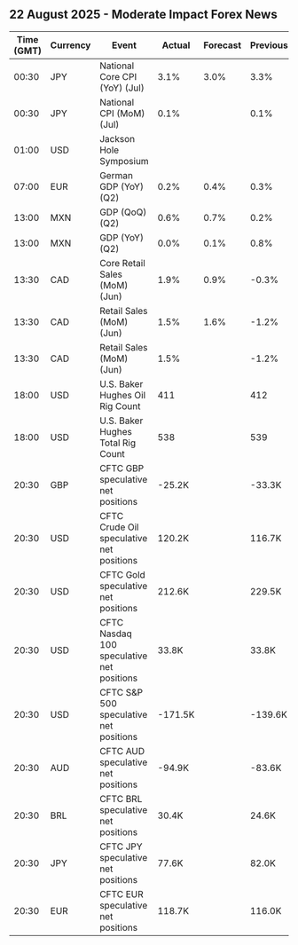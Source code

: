 ## 22 August 2025 - Moderate Impact Forex News

| Time (GMT) | Currency | Event | Actual | Forecast | Previous |
|------|----------|-------|--------|----------|----------|
| 00:30 | JPY | National Core CPI (YoY) (Jul) | 3.1% | 3.0% | 3.3% |
| 00:30 | JPY | National CPI (MoM) (Jul) | 0.1% |  | 0.1% |
| 01:00 | USD | Jackson Hole Symposium |  |  |  |
| 07:00 | EUR | German GDP (YoY) (Q2) | 0.2% | 0.4% | 0.3% |
| 13:00 | MXN | GDP (QoQ) (Q2) | 0.6% | 0.7% | 0.2% |
| 13:00 | MXN | GDP (YoY) (Q2) | 0.0% | 0.1% | 0.8% |
| 13:30 | CAD | Core Retail Sales (MoM) (Jun) | 1.9% | 0.9% | -0.3% |
| 13:30 | CAD | Retail Sales (MoM) (Jun) | 1.5% | 1.6% | -1.2% |
| 13:30 | CAD | Retail Sales (MoM) (Jun) | 1.5% |  | -1.2% |
| 18:00 | USD | U.S. Baker Hughes Oil Rig Count | 411 |  | 412 |
| 18:00 | USD | U.S. Baker Hughes Total Rig Count | 538 |  | 539 |
| 20:30 | GBP | CFTC GBP speculative net positions | -25.2K |  | -33.3K |
| 20:30 | USD | CFTC Crude Oil speculative net positions | 120.2K |  | 116.7K |
| 20:30 | USD | CFTC Gold speculative net positions | 212.6K |  | 229.5K |
| 20:30 | USD | CFTC Nasdaq 100 speculative net positions | 33.8K |  | 33.8K |
| 20:30 | USD | CFTC S&P 500 speculative net positions | -171.5K |  | -139.6K |
| 20:30 | AUD | CFTC AUD speculative net positions | -94.9K |  | -83.6K |
| 20:30 | BRL | CFTC BRL speculative net positions | 30.4K |  | 24.6K |
| 20:30 | JPY | CFTC JPY speculative net positions | 77.6K |  | 82.0K |
| 20:30 | EUR | CFTC EUR speculative net positions | 118.7K |  | 116.0K |
